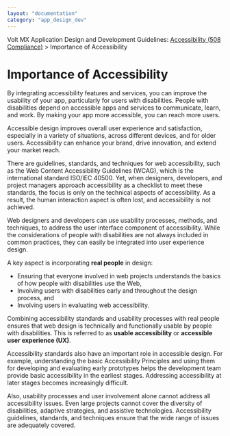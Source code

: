 ```yaml
---
layout: "documentation"
category: "app_design_dev"
---
```

                           

Volt MX  Application Design and Development Guidelines: [Accessibility (508 Compliance)](Accessibility_Overview.html) > Importance of Accessibility

Importance of Accessibility
===========================

By integrating accessibility features and services, you can improve the usability of your app, particularly for users with disabilities. People with disabilities depend on accessible apps and services to communicate, learn, and work. By making your app more accessible, you can reach more users.

Accessible design improves overall user experience and satisfaction, especially in a variety of situations, across different devices, and for older users. Accessibility can enhance your brand, drive innovation, and extend your market reach.

There are guidelines, standards, and techniques for web accessibility, such as the Web Content Accessibility Guidelines (WCAG), which is the international standard ISO/IEC 40500. Yet, when designers, developers, and project managers approach accessibility as a checklist to meet these standards, the focus is only on the technical aspects of accessibility. As a result, the human interaction aspect is often lost, and accessibility is not achieved.

Web designers and developers can use usability processes, methods, and techniques, to address the user interface component of accessibility. While the considerations of people with disabilities are not always included in common practices, they can easily be integrated into user experience design.

A key aspect is incorporating **real people** in design:

*   Ensuring that everyone involved in web projects understands the basics of how people with disabilities use the Web,
*   Involving users with disabilities early and throughout the design process, and
*   Involving users in evaluating web accessibility.

Combining accessibility standards and usability processes with real people ensures that web design is technically and functionally usable by people with disabilities. This is referred to as **usable accessibility** or **accessible user experience (UX)**.

Accessibility standards also have an important role in accessible design. For example, understanding the basic Accessibility Principles and using them for developing and evaluating early prototypes helps the development team provide basic accessibility in the earliest stages. Addressing accessibility at later stages becomes increasingly difficult.

Also, usability processes and user involvement alone cannot address all accessibility issues. Even large projects cannot cover the diversity of disabilities, adaptive strategies, and assistive technologies. Accessibility guidelines, standards, and techniques ensure that the wide range of issues are adequately covered.
